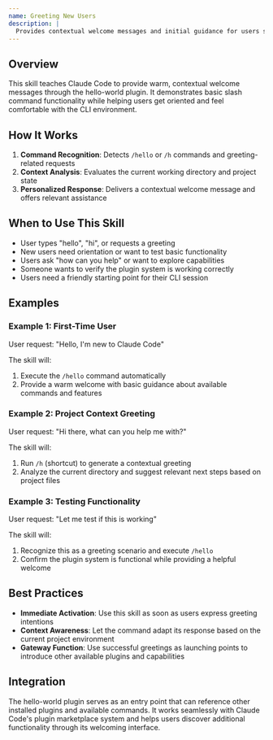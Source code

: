 ```yaml
---
name: Greeting New Users
description: |
  Provides contextual welcome messages and initial guidance for users starting with Claude Code. Automatically activates when users need orientation, want to test basic functionality, or request simple greetings. Uses the /hello or /h commands to deliver personalized welcomes and offer assistance based on the current project context.
---
```


## Overview

This skill teaches Claude Code to provide warm, contextual welcome messages through the hello-world plugin. It demonstrates basic slash command functionality while helping users get oriented and feel comfortable with the CLI environment.

## How It Works

1. **Command Recognition**: Detects `/hello` or `/h` commands and greeting-related requests
2. **Context Analysis**: Evaluates the current working directory and project state
3. **Personalized Response**: Delivers a contextual welcome message and offers relevant assistance

## When to Use This Skill

- User types "hello", "hi", or requests a greeting
- New users need orientation or want to test basic functionality  
- Users ask "how can you help" or want to explore capabilities
- Someone wants to verify the plugin system is working correctly
- Users need a friendly starting point for their CLI session

## Examples

### Example 1: First-Time User
User request: "Hello, I'm new to Claude Code"

The skill will:
1. Execute the `/hello` command automatically
2. Provide a warm welcome with basic guidance about available commands and features

### Example 2: Project Context Greeting
User request: "Hi there, what can you help me with?"

The skill will:
1. Run `/h` (shortcut) to generate a contextual greeting
2. Analyze the current directory and suggest relevant next steps based on project files

### Example 3: Testing Functionality
User request: "Let me test if this is working"

The skill will:
1. Recognize this as a greeting scenario and execute `/hello`
2. Confirm the plugin system is functional while providing a helpful welcome

## Best Practices

- **Immediate Activation**: Use this skill as soon as users express greeting intentions
- **Context Awareness**: Let the command adapt its response based on the current project environment
- **Gateway Function**: Use successful greetings as launching points to introduce other available plugins and capabilities

## Integration

The hello-world plugin serves as an entry point that can reference other installed plugins and available commands. It works seamlessly with Claude Code's plugin marketplace system and helps users discover additional functionality through its welcoming interface.